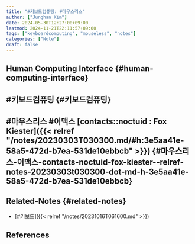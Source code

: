 ```yaml
---
title: "#키보드컴퓨팅: #마우스리스"
author: ["Junghan Kim"]
date: 2024-05-30T12:27:00+09:00
lastmod: 2024-11-21T22:11:57+09:00
tags: ["keyboardcomputing", "mouseless", "notes"]
categories: ["Note"]
draft: false
---
```


## Human Computing Interface {#human-computing-interface}


## #키보드컴퓨팅 {#키보드컴퓨팅}


## #마우스리스 #이맥스 [contacts::noctuid : Fox Kiester]({{< relref "/notes/20230303T030300.md/#h:3e5aa41e-58a5-472d-b7ea-531de10ebbcb" >}}) {#마우스리스-이맥스-contacts-noctuid-fox-kiester--relref-notes-20230303t030300-dot-md-h-3e5aa41e-58a5-472d-b7ea-531de10ebbcb}


## Related-Notes {#related-notes}

-   [#키보드]({{< relref "/notes/20231016T061600.md" >}})

## References

<style>.csl-entry{text-indent: -1.5em; margin-left: 1.5em;}</style><div class="csl-bib-body">
</div>
